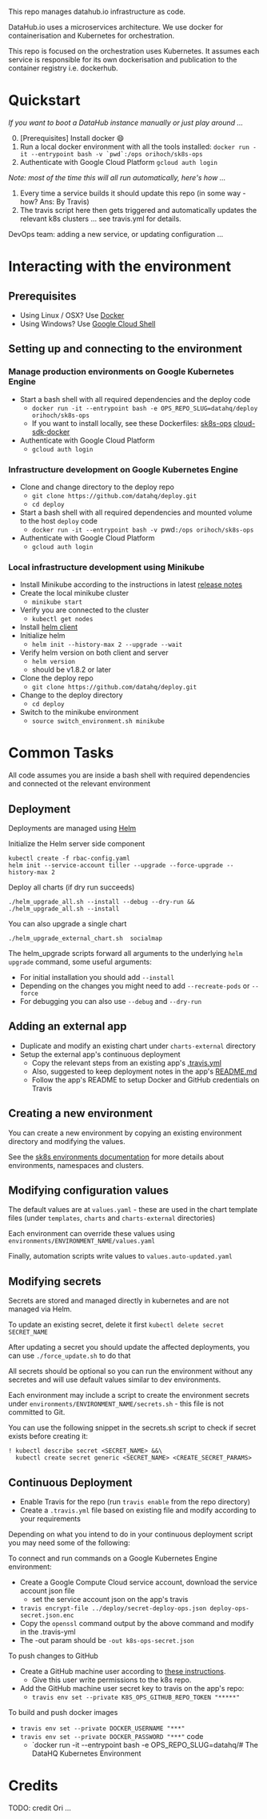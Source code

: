 This repo manages datahub.io infrastructure as code.

DataHub.io uses a microservices architecture. We use docker for containerisation and Kubernetes for orchestration.

This repo is focused on the orchestration uses Kubernetes. It assumes each service is responsible for its own dockerisation and publication to the container registry i.e. dockerhub.

# Quickstart

*If you want to boot a DataHub instance manually or just play around ...*

0. [Prerequisites] Install docker :smile:
1. Run a local docker environment with all the tools installed: ```docker run -it --entrypoint bash -v `pwd`:/ops orihoch/sk8s-ops```
2. Authenticate with Google Cloud Platform `gcloud auth login`

*Note: most of the time this will all run automatically, here's how ...*

1. Every time a service builds it should update this repo (in some way - how? Ans: By Travis)
2. The travis script here then gets triggered and automatically updates the relevant k8s clusters ... see travis.yml for details.

DevOps team: adding a new service, or updating configuration ...

# Interacting with the environment

## Prerequisites

* Using Linux / OSX? Use [Docker](https://docs.docker.com/install/)
* Using Windows? Use [Google Cloud Shell](https://cloud.google.com/shell/docs/quickstart)

## Setting up and connecting to the environment

### Manage production environments on Google Kubernetes Engine

* Start a bash shell with all required dependencies and the deploy code
  * `docker run -it --entrypoint bash -e OPS_REPO_SLUG=datahq/deploy orihoch/sk8s-ops`
  * If you want to install locally, see these Dockerfiles: [sk8s-ops](https://github.com/OriHoch/sk8s-ops/blob/master/Dockerfile) [cloud-sdk-docker](https://github.com/GoogleCloudPlatform/cloud-sdk-docker/blob/master/alpine/Dockerfile)
* Authenticate with Google Cloud Platform
  * `gcloud auth login`

### Infrastructure development on Google Kubernetes Engine

* Clone and change directory to the deploy repo
  * `git clone https://github.com/datahq/deploy.git`
  * `cd deploy`
* Start a bash shell with all required dependencies and mounted volume to the host `deploy` code
  * `docker run -it --entrypoint bash -v `pwd`:/ops orihoch/sk8s-ops`
* Authenticate with Google Cloud Platform
  * `gcloud auth login`

### Local infrastructure development using Minikube

* Install Minikube according to the instructions in latest [release notes](https://github.com/kubernetes/minikube/releases)
* Create the local minikube cluster
  * `minikube start`
* Verify you are connected to the cluster
  * `kubectl get nodes`
* Install [helm client](https://docs.helm.sh/using_helm/#installing-the-helm-client)
* Initialize helm
  * `helm init --history-max 2 --upgrade --wait`
* Verify helm version on both client and server
  * `helm version`
  * should be v1.8.2 or later
* Clone the deploy repo
  * `git clone https://github.com/datahq/deploy.git`
* Change to the deploy directory
  * `cd deploy`
* Switch to the minikube environment
  * `source switch_environment.sh minikube`

# Common Tasks

All code assumes you are inside a bash shell with required dependencies and connected ot the relevant environment

## Deployment

Deployments are managed using [Helm](https://github.com/kubernetes/helm)

Initialize the Helm server side component

```
kubectl create -f rbac-config.yaml
helm init --service-account tiller --upgrade --force-upgrade --history-max 2
```

Deploy all charts (if dry run succeeds)

```
./helm_upgrade_all.sh --install --debug --dry-run && ./helm_upgrade_all.sh --install
```

You can also upgrade a single chart

```
./helm_upgrade_external_chart.sh  socialmap
```

The helm_upgrade scripts forward all arguments to the underlying `helm upgrade` command, some useful arguments:

* For initial installation you should add `--install`
* Depending on the changes you might need to add `--recreate-pods` or `--force`
* For debugging you can also use `--debug` and `--dry-run`


## Adding an external app

* Duplicate and modify an existing chart under `charts-external` directory
* Setup the external app's continuous deployment
  * Copy the relevant steps from an existing app's [.travis.yml](https://github.com/OriHoch/socialmap-app-main-page/blob/master/.travis.yml)
  * Also, suggested to keep deployment notes in the app's [README.md](https://github.com/OriHoch/socialmap-app-main-page/blob/master/README.md#deployment)
  * Follow the app's README to setup Docker and GitHub credentials on Travis

## Creating a new environment

You can create a new environment by copying an existing environment directory and modifying the values.

See the [sk8s environments documentation](https://github.com/OriHoch/sk8s/blob/master/environments/README.md#environments) for more details about environments, namespaces and clusters.

## Modifying configuration values

The default values are at `values.yaml` - these are used in the chart template files (under `templates`, `charts`  and `charts-external` directories)

Each environment can override these values using `environments/ENVIRONMENT_NAME/values.yaml`

Finally, automation scripts write values to `values.auto-updated.yaml`

## Modifying secrets

Secrets are stored and managed directly in kubernetes and are not managed via Helm.

To update an existing secret, delete it first `kubectl delete secret SECRET_NAME`

After updating a secret you should update the affected deployments, you can use `./force_update.sh` to do that

All secrets should be optional so you can run the environment without any secretes and will use default values similar to dev environments.

Each environment may include a script to create the environment secrets under `environments/ENVIRONMENT_NAME/secrets.sh` - this file is not committed to Git.

You can use the following snippet in the secrets.sh script to check if secret exists before creating it:

```
! kubectl describe secret <SECRET_NAME> &&\
  kubectl create secret generic <SECRET_NAME> <CREATE_SECRET_PARAMS>
```

## Continuous Deployment

* Enable Travis for the repo (run `travis enable` from the repo directory)
* Create a `.travis.yml` file based on existing file and modify according to your requirements

Depending on what you intend to do in your continuous deployment script you may need some of the following:

To connect and run commands on a Google Kubernetes Engine environment:

* Create a Google Compute Cloud service account, download the service account json file
    * set the service account json on the app's travis
* `travis encrypt-file ../deploy/secret-deploy-ops.json deploy-ops-secret.json.enc`
* Copy the `openssl` command output by the above command and modify in the .travis-yml
* The -out param should be `-out k8s-ops-secret.json`

To push changes to GitHub

* Create a GitHub machine user according to [these instructions](https://developer.github.com/v3/guides/managing-deploy-keys/#machine-users).
  * Give this user write permissions to the k8s repo.
* Add the GitHub machine user secret key to travis on the app's repo:
  * `travis env set --private K8S_OPS_GITHUB_REPO_TOKEN "*****"`

To build and push docker images

* `travis env set --private DOCKER_USERNAME "***"`
* `travis env set --private DOCKER_PASSWORD "***"`
 code
  * `docker run -it --entrypoint bash -e OPS_REPO_SLUG=datahq/# The DataHQ Kubernetes Environment


# Credits

TODO: credit Ori ...
